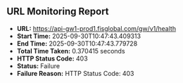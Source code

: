 ## URL Monitoring Report

- **URL:** https://api-gw1-prod1.fisglobal.com/gw/v1/health
- **Start Time:** 2025-09-30T10:47:43.409313
- **End Time:** 2025-09-30T10:47:43.779728
- **Total Time Taken:** 0.370415 seconds
- **HTTP Status Code:** 403
- **Status:** Failure
- **Failure Reason:** HTTP Status Code: 403
